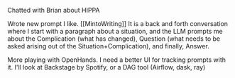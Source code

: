 Chatted with Brian about HIPPA

Wrote new prompt I like. [[MintoWriting]] It is a back and forth conversation where I start with a paragraph about a situation, and the LLM prompts me about the Complication (what has changed), Question (what needs to be asked arising out of the Situation+Complication), and finally, Answer. 

More playing with OpenHands. I need a better UI for tracking prompts with it. I'll look at Backstage by Spotify, or a DAG tool (Airflow, dask, ray)
